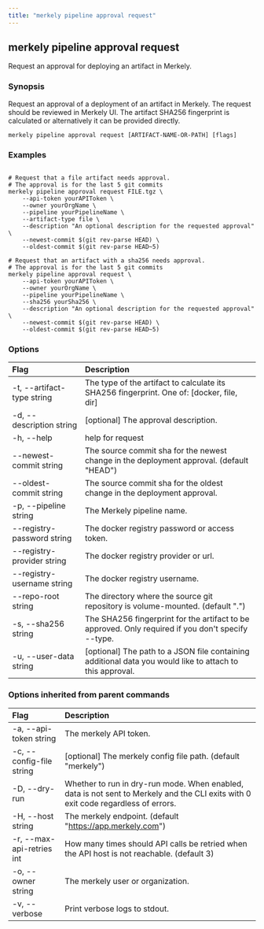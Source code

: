 ```yaml
---
title: "merkely pipeline approval request"
---
```


## merkely pipeline approval request

Request an approval for deploying an artifact in Merkely. 

### Synopsis


Request an approval of a deployment of an artifact in Merkely. The request should be reviewed in Merkely UI. 
The artifact SHA256 fingerprint is calculated or alternatively it can be provided directly.

```shell
merkely pipeline approval request [ARTIFACT-NAME-OR-PATH] [flags]
```

### Examples

```shell

# Request that a file artifact needs approval.
# The approval is for the last 5 git commits
merkely pipeline approval request FILE.tgz \
	--api-token yourAPIToken \
	--owner yourOrgName \
	--pipeline yourPipelineName \
	--artifact-type file \
	--description "An optional description for the requested approval" \
	--newest-commit $(git rev-parse HEAD) \
	--oldest-commit $(git rev-parse HEAD~5)

# Request that an artifact with a sha256 needs approval.
# The approval is for the last 5 git commits
merkely pipeline approval request \
	--api-token yourAPIToken \
	--owner yourOrgName \
	--pipeline yourPipelineName \
	--sha256 yourSha256 \
	--description "An optional description for the requested approval" \
	--newest-commit $(git rev-parse HEAD) \
	--oldest-commit $(git rev-parse HEAD~5)	

```

### Options
| Flag | Description |
| :--- | :--- |
|    -t, --artifact-type string  |  The type of the artifact to calculate its SHA256 fingerprint. One of: [docker, file, dir]  |
|    -d, --description string  |  [optional] The approval description.  |
|    -h, --help  |  help for request  |
|        --newest-commit string  |  The source commit sha for the newest change in the deployment approval. (default "HEAD")  |
|        --oldest-commit string  |  The source commit sha for the oldest change in the deployment approval.  |
|    -p, --pipeline string  |  The Merkely pipeline name.  |
|        --registry-password string  |  The docker registry password or access token.  |
|        --registry-provider string  |  The docker registry provider or url.  |
|        --registry-username string  |  The docker registry username.  |
|        --repo-root string  |  The directory where the source git repository is volume-mounted. (default ".")  |
|    -s, --sha256 string  |  The SHA256 fingerprint for the artifact to be approved. Only required if you don't specify --type.  |
|    -u, --user-data string  |  [optional] The path to a JSON file containing additional data you would like to attach to this approval.  |


### Options inherited from parent commands
| Flag | Description |
| :--- | :--- |
|    -a, --api-token string  |  The merkely API token.  |
|    -c, --config-file string  |  [optional] The merkely config file path. (default "merkely")  |
|    -D, --dry-run  |  Whether to run in dry-run mode. When enabled, data is not sent to Merkely and the CLI exits with 0 exit code regardless of errors.  |
|    -H, --host string  |  The merkely endpoint. (default "https://app.merkely.com")  |
|    -r, --max-api-retries int  |  How many times should API calls be retried when the API host is not reachable. (default 3)  |
|    -o, --owner string  |  The merkely user or organization.  |
|    -v, --verbose  |  Print verbose logs to stdout.  |


